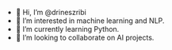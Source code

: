 - 👋 Hi, I’m @drineszribi
- 👀 I’m interested in machine learning and NLP.
- 🌱 I’m currently learning Python.
- 💞️ I’m looking to collaborate on AI projects.


<!---
drineszribi/drineszribi is a ✨ special ✨ repository because its `README.md` (this file) appears on your GitHub profile.
You can click the Preview link to take a look at your changes.
--->

